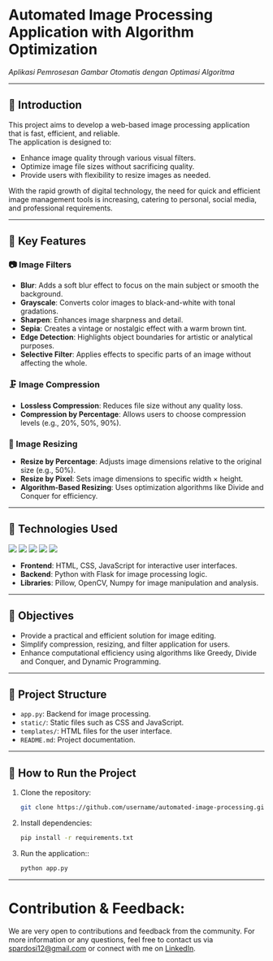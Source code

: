 # Automated Image Processing Application with Algorithm Optimization  
*Aplikasi Pemrosesan Gambar Otomatis dengan Optimasi Algoritma*  

---

## 📖 Introduction  
This project aims to develop a web-based image processing application that is fast, efficient, and reliable.  
The application is designed to:  
- Enhance image quality through various visual filters.  
- Optimize image file sizes without sacrificing quality.  
- Provide users with flexibility to resize images as needed.  

With the rapid growth of digital technology, the need for quick and efficient image management tools is increasing, catering to personal, social media, and professional requirements.  

---

## 🚀 Key Features  

### 📷 Image Filters  
- **Blur**: Adds a soft blur effect to focus on the main subject or smooth the background.  
- **Grayscale**: Converts color images to black-and-white with tonal gradations.  
- **Sharpen**: Enhances image sharpness and detail.  
- **Sepia**: Creates a vintage or nostalgic effect with a warm brown tint.  
- **Edge Detection**: Highlights object boundaries for artistic or analytical purposes.  
- **Selective Filter**: Applies effects to specific parts of an image without affecting the whole.  

### 🗜️ Image Compression  
- **Lossless Compression**: Reduces file size without any quality loss.  
- **Compression by Percentage**: Allows users to choose compression levels (e.g., 20%, 50%, 90%).  

### 📏 Image Resizing  
- **Resize by Percentage**: Adjusts image dimensions relative to the original size (e.g., 50%).  
- **Resize by Pixel**: Sets image dimensions to specific width × height.  
- **Algorithm-Based Resizing**: Uses optimization algorithms like Divide and Conquer for efficiency.  

---

## 🔧 Technologies Used  
<p>
    <img src="https://img.shields.io/badge/Language-Python-blue?logo=python&logoColor=white" />
    <img src="https://img.shields.io/badge/Algorithm-Greedy-orange?logo=python&logoColor=white" />
    <img src="https://img.shields.io/badge/Library-OpenCV-blue?logo=opencv&logoColor=white" />
    <img src="https://img.shields.io/badge/Library-Pillow-5A5A5A?logo=pillow&logoColor=white" />
    <img src="https://img.shields.io/badge/Platform-Web-green?logo=html5&logoColor=white" />
</p>  

- **Frontend**: HTML, CSS, JavaScript for interactive user interfaces.  
- **Backend**: Python with Flask for image processing logic.  
- **Libraries**: Pillow, OpenCV, Numpy for image manipulation and analysis.  

---

## 📝 Objectives  
- Provide a practical and efficient solution for image editing.  
- Simplify compression, resizing, and filter application for users.  
- Enhance computational efficiency using algorithms like Greedy, Divide and Conquer, and Dynamic Programming.  

---

## 📂 Project Structure  
- `app.py`: Backend for image processing.  
- `static/`: Static files such as CSS and JavaScript.  
- `templates/`: HTML files for the user interface.  
- `README.md`: Project documentation.  

---

## 🌟 How to Run the Project  
1. Clone the repository:  
   ```bash
   git clone https://github.com/username/automated-image-processing.git

2. Install dependencies:
   ```bash
   pip install -r requirements.txt

3. Run the application::
   ```bash
   python app.py

--- 

# Contribution & Feedback:

We are very open to contributions and feedback from the community. For more information or any questions, feel free to contact us via [spardosi12@gmail.com](mailto:spardosi12@gmail.com) or connect with me on [LinkedIn](https://www.linkedin.com/in/sion-pardosi-961607254/).
